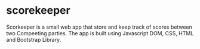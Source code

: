 # scorekeeper
Scorkeeper is a small web app that store and keep track of scores between two Compeeting parties. 
The app is built using Javascript DOM, CSS, HTML and Bootstrap Library.
